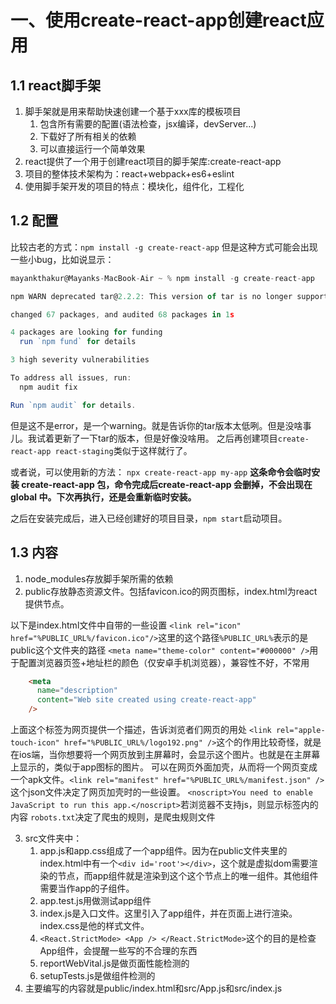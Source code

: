 # 一、使用create-react-app创建react应用
## 1.1 react脚手架
1. 脚手架就是用来帮助快速创建一个基于xxx库的模板项目
   1. 包含所有需要的配置(语法检查，jsx编译，devServer...)
   2. 下载好了所有相关的依赖
   3. 可以直接运行一个简单效果
2. react提供了一个用于创建react项目的脚手架库:create-react-app
3. 项目的整体技术架构为：react+webpack+es6+eslint
4. 使用脚手架开发的项目的特点：模块化，组件化，工程化

## 1.2 配置
比较古老的方式：`npm install -g create-react-app`
但是这种方式可能会出现一些小bug，比如说显示：
```js
mayankthakur@Mayanks-MacBook-Air ~ % npm install -g create-react-app

npm WARN deprecated tar@2.2.2: This version of tar is no longer supported, and will not receive security updates. Please upgrade asap.

changed 67 packages, and audited 68 packages in 1s

4 packages are looking for funding
  run `npm fund` for details

3 high severity vulnerabilities

To address all issues, run:
  npm audit fix

Run `npm audit` for details.
```
但是这不是error，是一个warning。就是告诉你的tar版本太低咧。但是没啥事儿。我试着更新了一下tar的版本，但是好像没啥用。
之后再创建项目`create-react-app react-staging`类似于这样就行了。

或者说，可以使用新的方法：
`npx create-react-app my-app`
**这条命令会临时安装 create-react-app 包，命令完成后create-react-app 会删掉，不会出现在 global 中。下次再执行，还是会重新临时安装。**

之后在安装完成后，进入已经创建好的项目目录，`npm start`启动项目。

## 1.3 内容
1. node_modules存放脚手架所需的依赖
2. public存放静态资源文件。包括favicon.ico的网页图标，index.html为react提供节点。

以下是index.html文件中自带的一些设置
`<link rel="icon" href="%PUBLIC_URL%/favicon.ico"/>`这里的这个路径`%PUBLIC_URL%`表示的是public这个文件夹的路径
`<meta name="theme-color" content="#000000" />`用于配置浏览器页签+地址栏的颜色（仅安卓手机浏览器），兼容性不好，不常用
```html
    <meta
      name="description"
      content="Web site created using create-react-app"
    />
```
上面这个标签为网页提供一个描述，告诉浏览者们网页的用处
`<link rel="apple-touch-icon" href="%PUBLIC_URL%/logo192.png" />`这个的作用比较奇怪，就是在ios端，当你想要将一个网页放到主屏幕时，会显示这个图片。也就是在主屏幕上显示的，类似于app图标的图片。
可以在网页外面加壳，从而将一个网页变成一个apk文件。`<link rel="manifest" href="%PUBLIC_URL%/manifest.json" />`这个json文件决定了网页加壳时的一些设置。
`<noscript>You need to enable JavaScript to run this app.</noscript>`若浏览器不支持js，则显示标签内的内容
`robots.txt`决定了爬虫的规则，是爬虫规则文件

3. src文件夹中：
   1. app.js和app.css组成了一个app组件。因为在public文件夹里的index.html中有一个`<div id='root'></div>`，这个就是虚拟dom需要渲染的节点，而app组件就是渲染到这个这个节点上的唯一组件。其他组件需要当作app的子组件。
   2. app.test.js用做测试app组件
   3. index.js是入口文件。这里引入了app组件，并在页面上进行渲染。index.css是他的样式文件。
   4. `<React.StrictMode> <App /> </React.StrictMode>`这个的目的是检查App组件，会提醒一些写的不合理的东西
   5. reportWebVital.js是做页面性能检测的
   6. setupTests.js是做组件检测的
4. 主要编写的内容就是public/index.html和src/App.js和src/index.js

